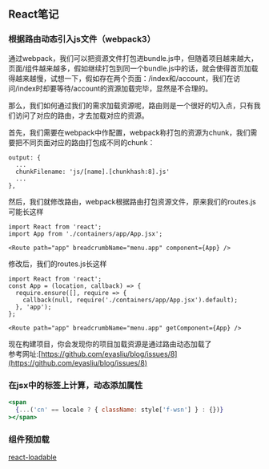 ## React笔记

### 根据路由动态引入js文件（webpack3）
通过webpack，我们可以把资源文件打包进bundle.js中，但随着项目越来越大，页面/组件越来越多，假如继续打包到同一个bundle.js中的话，就会使得首页加载得越来越慢，试想一下，假如存在两个页面：/index和/account，我们在访问/index时却要等待/account的资源加载完毕，显然是不合理的。<br>

那么，我们如何通过我们的需求加载资源呢，路由则是一个很好的切入点，只有我们访问了对应的路由，才去加载对应的资源。<br>

首先，我们需要在webpack中作配置，webpack称打包的资源为chunk，我们需要把不同页面对应的路由打包成不同的chunk：
```
output: {
  ...
  chunkFilename: 'js/[name].[chunkhash:8].js'
  ...
},
```

然后，我们就修改路由，webpack根据路由打包资源文件，原来我们的routes.js可能长这样
```
import React from 'react';
import App from './containers/app/App.jsx';

<Route path="app" breadcrumbName="menu.app" component={App} />
```

修改后，我们的routes.js长这样
```
import React from 'react';
const App = (location, callback) => {
  require.ensure([], require => {
    callback(null, require('./containers/app/App.jsx').default);
  }, 'app');
};

<Route path="app" breadcrumbName="menu.app" getComponent={App} />
```

现在构建项目，你会发现你的项目加载资源是通过路由动态加载了<br>
参考网址:[https://github.com/eyasliu/blog/issues/8](https://github.com/eyasliu/blog/issues/8)

### 在jsx中的标签上计算，动态添加属性
```jsx
<span
  {...('cn' == locale ? { className: style['f-wsn'] } : {})}
></span>
```

### 组件预加载
[react-loadable](https://github.com/jamiebuilds/react-loadable#preloading)